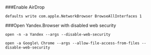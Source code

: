 ###Enable AirDrop

    defaults write com.apple.NetworkBrowser BrowseAllInterfaces 1

###Open Yandex.Browser with disabled web security

    open -n -a Yandex --args --disable-web-security

    open -a Google\ Chrome --args --allow-file-access-from-files --disable-web-security

